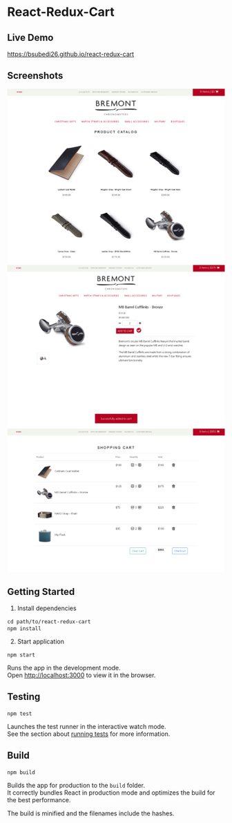 # React-Redux-Cart

## Live Demo
https://bsubedi26.github.io/react-redux-cart

## Screenshots
![Alt text](screenshots/home.PNG?raw=true "Products List")
![Alt text](screenshots/detail.PNG?raw=true "Product Detail")
![Alt text](screenshots/cart.PNG?raw=true "Cart Checkout")

## Getting Started

1. Install dependencies

```
cd path/to/react-redux-cart
npm install
```

2. Start application

```
npm start
```

Runs the app in the development mode.<br>
Open [http://localhost:3000](http://localhost:3000) to view it in the browser.

## Testing

```
npm test
```

Launches the test runner in the interactive watch mode.<br>
See the section about [running tests](#running-tests) for more information.

## Build

```
npm build
```

Builds the app for production to the `build` folder.<br>
It correctly bundles React in production mode and optimizes the build for the best performance.

The build is minified and the filenames include the hashes.